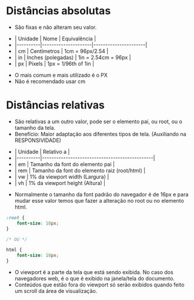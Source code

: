 # Distâncias absolutas <length>

* São fixas e não alteram seu valor.

- | Unidade  | Nome                | Equivalência         |
- |----------|---------------------|----------------------|
- | cm       | Centímetros         | 1cm = 96px/2.54      | 
- | in       | Inches (polegadas)  | 1in = 2.54cm = 96px  | 
- | px       | Pixels              | 1px = 1/96th of 1in  |

* O mais comum e mais utilizado é o PX
* Não é recomendado usar cm

# Distâncias relativas

* São relativas a um outro valor, pode ser o elemento pai, ou root, ou o tamanho da tela.
* Benefício: Maior adaptação aos diferentes tipos de tela. (Auxiliando na RESPONSIVIDADE)

- | Unidade  | Relativo a                                    |
- |----------|-----------------------------------------------|
- | em       | Tamanho da font do elemento pai               |
- | rem      | Tamanho da font do elemento raiz (root/html)  | 
- | vw       | 1% da viewport width (Largura)                |  
- | vh       | 1% da viewport height (Altura)                |

* Normalmente o tamanho da font padrão do navegador é de 16px e para mudar esse valor temos que fazer a alteração no root ou no elemento html.
```css
:root {
	font-size: 18px;
}

/* OU */

html {
	font-size: 18px;
}
```

* O viewport é a parte da tela que está sendo exibida. No caso dos navegadores web, é o que é exibido na janela/tela do documento. 
* Conteúdos que estão fora do viewport só serão exibidos quando feito um scroll da área de visualização.